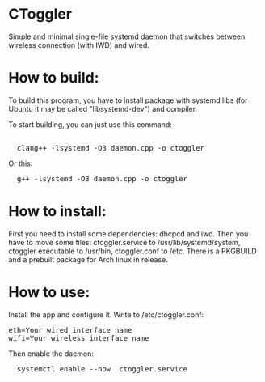 # CToggler
Simple and minimal single-file systemd daemon that switches between wireless connection (with IWD) and wired.

# How to build:

To build this program, you have to install package with systemd libs (for Ubuntu it may be called "libsystemd-dev") and compiler.

To start building, you can just use this command:
<pre> 
  clang++ -lsystemd -O3 daemon.cpp -o ctoggler
</pre>
Or this:
<pre>
  g++ -lsystemd -O3 daemon.cpp -o ctoggler
</pre>

# How to install:

First you need to install some dependencies: dhcpcd and iwd. Then you have to move some files: ctoggler.service to /usr/lib/systemd/system, ctoggler executable to /usr/bin, ctoggler.conf to /etc. There is a PKGBUILD and a prebuilt package for Arch linux in release.

# How to use:

Install the app and configure it. Write to /etc/ctoggler.conf:
<pre>
eth=Your wired interface name
wifi=Your wireless interface name
</pre>
Then enable the daemon:
<pre>
  systemctl enable --now  ctoggler.service
</pre>
